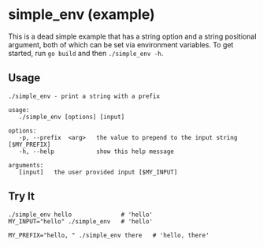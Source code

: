 # simple_env (example)

This is a dead simple example that has a string option and a string positional argument,
both of which can be set via environment variables.
To get started, run `go build` and then `./simple_env -h`.

## Usage

```
./simple_env - print a string with a prefix

usage:
   ./simple_env [options] [input]

options:
   -p, --prefix  <arg>   the value to prepend to the input string [$MY_PREFIX]
   -h, --help            show this help message

arguments:
   [input]   the user provided input [$MY_INPUT]
```

## Try It

```shell
./simple_env hello              # 'hello'
MY_INPUT="hello" ./simple_env   # 'hello'

MY_PREFIX="hello, " ./simple_env there   # 'hello, there'
```
